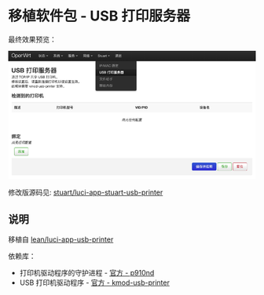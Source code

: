 # 移植软件包 - USB 打印服务器

最终效果预览：

![Snipaste_2019-09-14_23-48-31.png](https://raw.githubusercontent.com/stuarthua/PicGo/master/oh-my-openwrt/Snipaste_2019-09-14_23-48-31.png)

修改版源码见: [stuart/luci-app-stuart-usb-printer](https://github.com/stuarthua/oh-my-openwrt/tree/master/stuart/luci-app-stuart-usb-printer)

## 说明

移植自 [lean/luci-app-usb-printer](https://github.com/coolsnowwolf/lede/tree/master/package/lean/luci-app-usb-printer)

依赖库：

* 打印机驱动程序的守护进程 - [官方 - p910nd](https://openwrt.org/packages/pkgdata/p910nd)
* USB 打印机驱动程序 - [官方 - kmod-usb-printer](https://openwrt.org/packages/pkgdata/kmod-usb-printer)